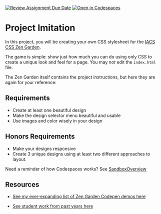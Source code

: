[![Review Assignment Due Date](https://classroom.github.com/assets/deadline-readme-button-22041afd0340ce965d47ae6ef1cefeee28c7c493a6346c4f15d667ab976d596c.svg)](https://classroom.github.com/a/WfuM_REl)
[![Open in Codespaces](https://classroom.github.com/assets/launch-codespace-2972f46106e565e64193e422d61a12cf1da4916b45550586e14ef0a7c637dd04.svg)](https://classroom.github.com/open-in-codespaces?assignment_repo_id=17402459)
# Project Imitation

In this project, you will be creating your own CSS stylesheet for the [IACS CSS Zen Garden](https://iacs-zen-garden.netlify.app/).

The game is simple: show just how much you can do using only CSS to create a unique look and feel for a page. You may *not* edit the `index.html` file.

The Zen Garden itself contains the project instructions, but here they are again for your reference:

## Requirements

- Create at least one beautiful design
- Make the design selector menu beautiful and usable
- Use images and color wisely in your design

## Honors Requirements

- Make your designs responsive
- Create 3 unique designs using at least two different approaches to layout.

Need a reminder of how Codespaces works? See [SandboxOverview](./SandboxOverview.md)

## Resources

- [See my ever-expanding list of Zen Garden Codepen demos here](https://codepen.io/collection/OyVeGb)

- [See student work from past years here](https://iacs-zen-garden.netlify.app/)

